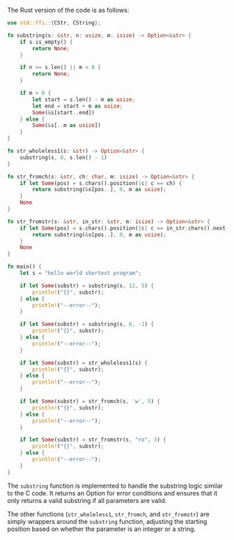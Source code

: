 The Rust version of the code is as follows:

```rust
use std::ffi::{CStr, CString};

fn substring(s: &str, n: usize, m: isize) -> Option<&str> {
    if s.is_empty() {
        return None;
    }

    if n >= s.len() || m < 0 {
        return None;
    }

    if m > 0 {
        let start = s.len() - m as usize;
        let end = start + m as usize;
        Some(&s[start..end])
    } else {
        Some(&s[..m as usize])
    }
}

fn str_wholeless1(s: &str) -> Option<&str> {
    substring(s, 0, s.len() - 1)
}

fn str_fromch(s: &str, ch: char, m: isize) -> Option<&str> {
    if let Some(pos) = s.chars().position(|c| c == ch) {
        return substring(&s[pos..], 0, m as usize);
    }
    None
}

fn str_fromstr(s: &str, in_str: &str, m: isize) -> Option<&str> {
    if let Some(pos) = s.chars().position(|c| c == in_str.chars().next().unwrap()) {
        return substring(&s[pos..], 0, m as usize);
    }
    None
}

fn main() {
    let s = "hello world shortest program";

    if let Some(substr) = substring(s, 12, 5) {
        println!("{}", substr);
    } else {
        println!("--error--");
    }

    if let Some(substr) = substring(s, 6, -1) {
        println!("{}", substr);
    } else {
        println!("--error--");
    }

    if let Some(substr) = str_wholeless1(s) {
        println!("{}", substr);
    } else {
        println!("--error--");
    }

    if let Some(substr) = str_fromch(s, 'w', 5) {
        println!("{}", substr);
    } else {
        println!("--error--");
    }

    if let Some(substr) = str_fromstr(s, "ro", 3) {
        println!("{}", substr);
    } else {
        println!("--error--");
    }
}
```

The `substring` function is implemented to handle the substring logic similar to the C code. It returns an Option for error conditions and ensures that it only returns a valid substring if all parameters are valid.

The other functions (`str_wholeless1`, `str_fromch`, and `str_fromstr`) are simply wrappers around the `substring` function, adjusting the starting position based on whether the parameter is an integer or a string.
